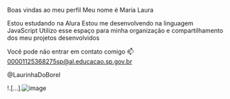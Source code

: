 Boas vindas ao meu perfil 
Meu nome é Maria Laura

Estou estudando na Alura
Estou me desenvolvendo na linguagem JavaScript
Utilizo esse espaço para minha organização e compartilhamento dos meu projetos desenvolvidos

Você pode não entrar em contato comigo 📫
00001125368275sp@al.educacao.sp.gov.br

@LaurinhaDoBorel




!.[...].![image](https://github.com/user-attachments/assets/9079f42f-9004-49c1-8c3c-3f12a06cda0c)

